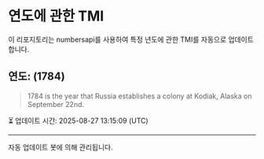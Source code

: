 
# 연도에 관한 TMI

이 리포지토리는 numbersapi를 사용하여 특정 년도에 관한 TMI를 자동으로 업데이트합니다.

## 연도: (1784)
> 1784 is the year that Russia establishes a colony at Kodiak, Alaska on September 22nd.

⏳ 업데이트 시간: 2025-08-27 13:15:09 (UTC)

---
자동 업데이트 봇에 의해 관리됩니다.
